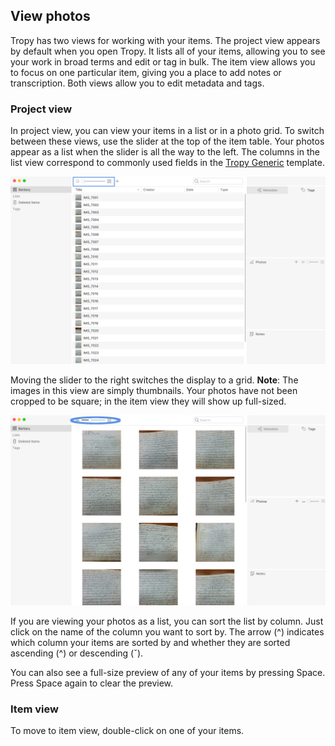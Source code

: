 ## View photos

Tropy has two views for working with your items. The project view appears by default when you open Tropy. It lists all of your items, allowing you to see your work in broad terms and edit or tag in bulk. The item view allows you to focus on one particular item, giving you a place to add notes or transcription. Both views allow you to edit metadata and tags.

### Project view

In project view, you can view your items in a list or in a photo grid. To switch between these views, use the slider at the top of the item table. Your photos appear as a list when the slider is all the way to the left. The columns in the list view correspond to commonly used fields in the [Tropy Generic](//beginning/metadata.md) template.

![](/assets/view-photos.png)

Moving the slider to the right switches the display to a grid. **Note**: The images in this view are simply thumbnails. Your photos have not been cropped to be square; in the item view they will show up full-sized.

![](/assets/grid-view-slider.png)

If you are viewing your photos as a list, you can sort the list by column. Just click on the name of the column you want to sort by. The arrow \(^\) indicates which column your items are sorted by and whether they are sorted ascending \(^\) or descending \(ˇ\).

You can also see a full-size preview of any of your items by pressing Space. Press Space again to clear the preview.

### Item view

To move to item view, double-click on one of your items.

